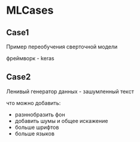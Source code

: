 # MLCases

## Case1
Пример переобучения сверточной модели

фреймворк - keras

## Case2
Ленивый генератор данных - зашумленный текст

что можно добавить:
* разннобразить фон
* добавить шумы и общее искажение
* больше шрифтов
* больше языков